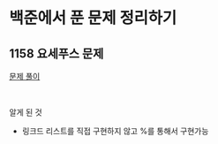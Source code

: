 # 백준에서 푼 문제 정리하기

## 1158 요세푸스 문제

[문제 풀이](https://github.com/kokojong/baekjoon_swift/blob/main/1158%EC%9A%94%EC%84%B8%ED%91%B8%EC%8A%A4%20%EB%AC%B8%EC%A0%9C.swift)

</br>

알게 된 것

- 링크드 리스트를 직접 구현하지 않고 %를 통해서 구현가능
